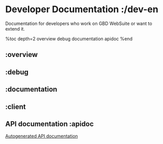 # Developer Documentation :/dev-en

Documentation for developers who work on GBD WebSuite or want to extend it. 

%toc depth=2
    overview
    debug
    documentation
    apidoc
%end

## :overview

## :debug

## :documentation

## :client

## API documentation :apidoc

[Autogenerated API documentation](/apidoc/8.2/index.html)

